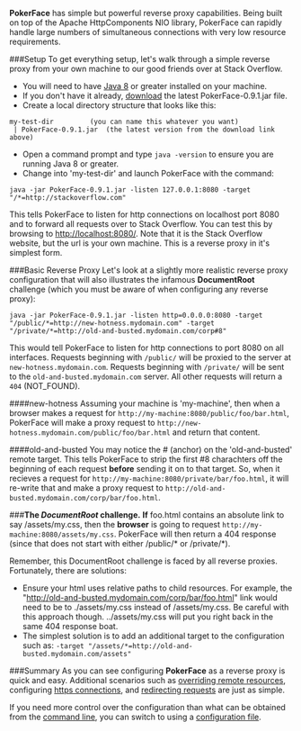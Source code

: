**PokerFace** has simple but powerful reverse proxy capabilities.  Being built on top of the Apache HttpComponents NIO library, PokerFace can rapidly handle large numbers of simultaneous connections with very low resource requirements.

###Setup
To get everything setup, let's walk through a simple reverse proxy from your own machine to our good friends over at Stack Overflow.

* You will need to have [Java 8](http://www.oracle.com/technetwork/java/javase/downloads/index.html) or greater installed on your machine.
* If you don't have it already, [download](./downloads.html) the latest PokerFace-0.9.1.jar file.
* Create a local directory structure that looks like this:

```
my-test-dir  		(you can name this whatever you want)
 | PokerFace-0.9.1.jar  (the latest version from the download link above)
```

* Open a command prompt and type `java -version` to ensure you are running Java 8 or greater.
* Change into 'my-test-dir' and launch PokerFace with the command:

```
java -jar PokerFace-0.9.1.jar -listen 127.0.0.1:8080 -target "/*=http://stackoverflow.com"
```

This tells PokerFace to listen for http connections on localhost port 8080 and to forward all requests over to Stack Overflow.  You can test this by browsing to [http://localhost:8080/](http://localhost:8080/).  Note that it is the Stack Overflow website, but the url is your own machine.  This is a reverse proxy in it's simplest form.

###Basic Reverse Proxy
Let's look at a slightly more realistic reverse proxy configuration that will also illustrates the infamous **DocumentRoot** challenge (which you must be aware of when configuring any reverse proxy):

```
java -jar PokerFace-0.9.1.jar -listen http=0.0.0.0:8080 -target "/public/*=http://new-hotness.mydomain.com" -target "/private/*=http://old-and-busted.mydomain.com/corp#8"
```

This would tell PokerFace to listen for http connections to port 8080 on all interfaces. 
Requests beginning with `/public/` will be proxied to the server at `new-hotness.mydomain.com`. 
Requests beginning with `/private/` will be sent to the `old-and-busted.mydomain.com` server.
All other requests will return a `404` (NOT_FOUND).

####new-hotness
Assuming your machine is 'my-machine', then when a browser makes a request for `http://my-machine:8080/public/foo/bar.html`, PokerFace will make a proxy request to `http://new-hotness.mydomain.com/public/foo/bar.html` and return that content.  

####old-and-busted
You may notice the # (anchor) on the 'old-and-busted' remote target.  This tells PokerFace to strip the first #8 charachters off the beginning of each request **before** sending it on to that target.  So, when it recieves a request for `http://my-machine:8080/private/bar/foo.html`, it will re-write that and make a proxy request to `http://old-and-busted.mydomain.com/corp/bar/foo.html`.

###**The *DocumentRoot* challenge.**
**If** foo.html contains an absolute link to say /assets/my.css, then the **browser** is going to request `http://my-machine:8080/assets/my.css`.  PokerFace will then return a 404 response (since that does not start with either /public/* or /private/*).

Remember, this DocumentRoot challenge is faced by all reverse proxies. Fortunately, there are solutions:

* Ensure your html uses relative paths to child resources.  For example, the "http://old-and-busted.mydomain.com/corp/bar/foo.html" link would need to be to ./assets/my.css instead of /assets/my.css.  Be careful with this approach though.  ../assets/my.css will put you right back in the same 404 response boat.
* The simplest solution is to add an additional target to the configuration such as:
` -target "/assets/*=http://old-and-busted.mydomain.com/assets" `

###Summary
As you can see configuring **PokerFace** as a reverse proxy is quick and easy.  Additional scenarios such as [overriding remote resources](./fileserver.html), configuring [https connections](./httpsconfig.html), and [redirecting requests](./abscripting.html) are just as simple.

If you need more control over the configuration than what can be obtained from the [command line](./cmdlineopts.html), you can switch to using a [configuration file](./configfile.html).
